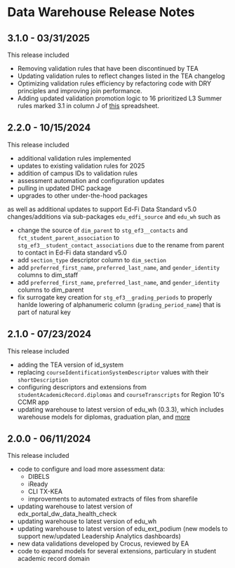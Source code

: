 # Data Warehouse Release Notes

## 3.1.0 - 03/31/2025

This release included
* Removing validation rules that have been discontinued by TEA
* Updating validation rules to reflect changes listed in the TEA changelog
* Optimizing validation rules efficiency by refactoring code with DRY principles and improving join performance.
* Adding updated validation promotion logic to 16 prioritized L3 Summer rules marked 3.1 in column J of [this](https://docs.google.com/spreadsheets/d/1IV29MxGqdzez80GLu2kxkhMJ-afsP7km0VdVgzeYKXQ/edit?gid=1290404059#gid=1290404059) spreadsheet.

## 2.2.0 - 10/15/2024

This release included
* additional validation rules implemented
* updates to existing validation rules for 2025
* addition of campus IDs to validation rules
* assessment automation and configuration updates
* pulling in updated DHC package
* upgrades to other under-the-hood packages

as well as additional updates to support Ed-Fi Data Standard v5.0 changes/additions via sub-packages `edu_edfi_source` and `edu_wh` such as
* change the source of `dim_parent` to `stg_ef3__contacts` and `fct_student_parent_association` to `stg_ef3__student_contact_associations` due to the rename from parent to contact in Ed-Fi data standard v5.0
* add `section_type` descriptor column to `dim_section`
* add `preferred_first_name`, `preferred_last_name`, and `gender_identity` columns to dim_staff
* add `preferred_first_name`, `preferred_last_name`, and `gender_identity` columns to dim_parent
* fix surrogate key creation for `stg_ef3__grading_periods` to properly hanlde lowering of alphanumeric column (`grading_period_name`) that is part of natural key

## 2.1.0 - 07/23/2024

This release included
* adding the TEA version of id_system
* replacing `courseIdentificationSystemDescriptor` values with their `shortDescription`
* configuring descriptors and extensions from `studentAcademicRecord.diplomas` and `courseTranscripts` for Region 10's CCMR app
* updating warehouse to latest version of edu_wh (0.3.3), which includes warehouse models for diplomas, graduation plan, and [more](https://github.com/edanalytics/edu_wh/blob/main/CHANGELOG.md#edu_wh-v033)

## 2.0.0 - 06/11/2024

This release included
* code to configure and load more assessment data:
  * DIBELS
  * iReady
  * CLI TX-KEA
  * improvements to automated extracts of files from sharefile
* updating warehouse to latest version of edx_portal_dw_data_health_check
* updating warehouse to latest version of edu_wh
* updating warehouse to latest version of edu_ext_podium (new models to support new/updated Leadership Analytics dashboards)
* new data validations developed by Crocus, reviewed by EA
* code to expand models for several extensions, particulary in student academic record domain

